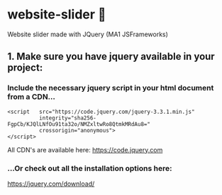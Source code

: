 # website-slider 🍔
Website slider made with JQuery (MA1 JSFrameworks)

## 1. Make sure you have jquery available in your project: 

### Include the necessary jquery script in your html document from a CDN...

``` 
<script   src="https://code.jquery.com/jquery-3.3.1.min.js"   
          integrity="sha256-FgpCb/KJQlLNfOu91ta32o/NMZxltwRo8QtmkMRdAu8="   
          crossorigin="anonymous">
</script> 
```

All CDN's are available here:
https://code.jquery.com

### ...Or check out all the installation options here: 
https://jquery.com/download/
